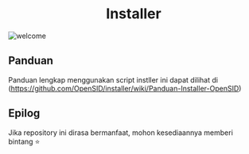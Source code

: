 <h1 align="center">Installer</h1>

![welcome](https://user-images.githubusercontent.com/57283157/80909272-26244500-8d51-11ea-9f77-018ade7b2ab3.png)

## Panduan
Panduan lengkap menggunakan script instller ini dapat dilihat di (https://github.com/OpenSID/installer/wiki/Panduan-Installer-OpenSID)

## Epilog
Jika repository ini dirasa bermanfaat, mohon kesediaannya memberi bintang ⭐
